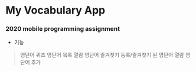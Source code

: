 # My Vocabulary App 
### 2020 mobile programming assignment 
* 기능 
>영단어 퀴즈
>영단어 목록 열람
>영단어 즐겨찾기 등록/즐겨찾기 된 영단어 열람
>영단어 추가
